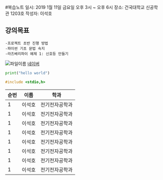 #복습노트
일시: 2019 1월 11일 금요일 오후 3시 ~ 오후 6시
장소: 건국대학교 신공학관 1203호
작성자: 이석호



## 강의목표

    -프로젝트 초반 진행 방법
    -파이썬 기초 문법 숙지
    -라즈베리파이 예제 1: 신호등 만들기

![파일이름](hello.png)
[네이버](http://www.naver.com)
```python
print("hello world")
```
```c
#include <stdio,h>
```

| 순번 | 이름 | 학과 |
| --- | --- | --- |
| 1 | 이석호 | 전기전자공학과 |
| 1 | 이석호 | 전기전자공학과 |
| 1 | 이석호 | 전기전자공학과 |
| 1 | 이석호 | 전기전자공학과 |
| 1 | 이석호 | 전기전자공학과 |
| 1 | 이석호 | 전기전자공학과 |
| 1 | 이석호 | 전기전자공학과 |
| 1 | 이석호 | 전기전자공학과 |
